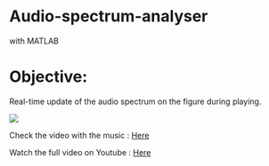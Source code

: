 # Audio-spectrum-analyser
with MATLAB

# **Objective:**
 Real-time update of the audio spectrum on the figure during playing.
 

<img src="https://github.com/Ellimaaac/Audio-spectrum-analyser_RT/blob/main/exemple_gif.gif" />

Check the video with the music : [Here](https://github.com/Ellimaaac/Audio-spectrum-analyser_RT/blob/main/exemple_mp4.mp4) 

Watch the full video on Youtube : [Here](https://youtu.be/xjmGkkJjDgc)
